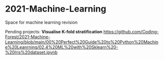 # 2021-Machine-Learning
Space for machine learning revision

Pending projects: 
**Visualise K-fold stratification**
https://github.com/Coding-Forest/2021-Machine-Learning/blob/main/00%20Perfect%20Guide%20to%20Python%20Machine%20Leanrning/02.4%20ML%20with%20Sklearn%20-%20Iris%20dataset.ipynb

